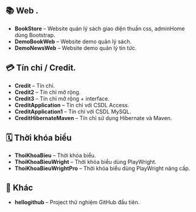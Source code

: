 ## 📚 Web .
- **BookStore** – Website quản lý sách giao diện thuần css, adminHome dùng Bootstrap.  
- **DemoBookWeb** – Website demo quản lý sách.  
- **DemoNewsWeb** – Website demo quản lý tin tức.  

## 💳 Tín chỉ / Credit.
- **Credit** – Tín chỉ.  
- **Credit2** – Tín chỉ mở rộng.  
- **Credit3** – Tín chỉ mở rộng + interface.  
- **CreditApplication** – Tín chỉ với CSDL Access.  
- **CreditApplication1** – Tín chỉ với CSDL MySQL.  
- **CreditHibernateMaven** – Tín chỉ sử dụng Hibernate và Maven.  

## 🗓️ Thời khóa biểu
- **ThoiKhoaBieu** –  Thời khóa biểu.  
- **ThoiKhoaBieuWright** – Thời khóa biểu dùng PlayWright.  
- **ThoiKhoaBieuWrightPro** – Thời khóa biểu dùng PlayWright nâng cấp.  

## 🌱 Khác
- **hellogithub** – Project thử nghiệm GitHub đầu tiên.  
